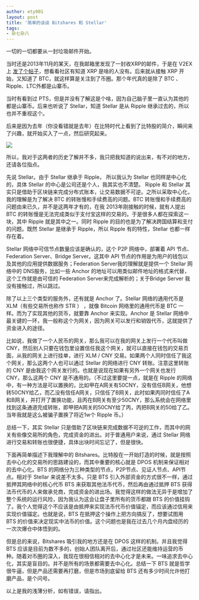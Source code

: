 ```yaml
---
author: ety001
layout: post
title: '简单的谈谈 Bitshares 和 Stellar'
tags:
- 杂七杂八
---
```


一切的一切都要从一封垃圾邮件开始。

当时还是2013年11月的某天，在我邮箱里发现了一封收XRP的邮件，于是在 V2EX 上 [发了个帖子](https://www.v2ex.com/t/87855#reply2)，想看看社区有知道 XRP 是啥的人没有。后来就从接触 XRP 开始，又知道了 BTC，就这样算是关注到了币圈。那个年代真的是除了 BTC 、Ripple、LTC外都是山寨币。

当时有看到过 PTS，但是并没有了解这是个啥，因为自己脑子里一直认为其他的都是山寨币。后来也听说了 Stellar，知道 Stellar 是从 Ripple 继承过去的，所以也并不重视这个。

后来是因为去年（你没看错就是去年）在比特时代上看到了比特股的简介，瞬间来了兴趣，就开始买入了一点，然后研究起来。


![](https://steemitimages.com/DQmceAX5WaEiPzAvLiFrVmPjEs9xvzYLktJxfq36bjkg3U6/image.png)

所以，我对于这两者的历史了解并不多，我只把我知道的说出来，有不对的地方，还请各位指点。

先说 Stellar。由于 Stellar 继承于 Ripple， 所以我认为 Stellar 也同样是中心化的，具体 Stellar 的中心是公司还是个人，我其实也不清楚。 Ripple 和 Stellar 其实只是借助于区块链来完成分布式账本，让交易数据不可逆。之所以采取中心化，我的理解是为了解决 BTC 的转账慢和手续费高的问题。BTC 转账慢和手续费高的问题由来已久，并不是这两年才有的，在我 2013年刚接触的时候，就有人提出 BTC 的转账慢是无法完成类似于支付宝这样的交易的。于是很多人都在探索这一块，其中 Ripple 就是其中之一。同时 Ripple 的目的也是为了解决跨国结算和支付的问题。既然 Stellar 是继承于 Ripple，所以 Ripple 有的特性，Stellar 也都一样存在着。

Stellar 网络中可信节点数量应该是确认的，这个 P2P 网络中，部署着 API 节点、Federation Server、Bridge Server。这其中 API 节点的作用是为用户的钱包以及其他的应用提供数据服务；Federation Server我的理解就是提供一个 Stellar 网络中的 DNS服务，比如一些 Anchor 的地址可以用类似邮件地址的格式来代替，这个工作就是由可信的 Federation Server来完成解析的；关于Bridge Server 我没有接触过，所以跳过。

除了以上三个类型的服务外，还有就是 Anchor 了。Stellar 网络的通用代币是 XLM（有些交易所也称作 STR ） ，就像 Bitcoin 网络里的通用代币是 BTC 一样。而为了实现其他的货币，就要靠 Anchor 来实现。Anchor 是 Stellar 网络中最关键的一环，我一般称这个为网关，因为网关可以发行和销毁代币，这就提供了资金进入的途径。

比如说，我做了一个人民币的网关，那么我可以在我的网关上发行一个代币叫做 CNY，然后别人只要在钱包里设置信任我这个网关，就可以直接在钱包的交易页面，从我的网关上进行挂单，进行 XLM / CNY 交易。如果两个人同时信任了我这个网关，那么这两个人也可以通过 Stellar 的网络进行 CNY 转账。注意这里转账的 CNY 是由我这个网关发行的。也就是说现在如果有另外一个网关也发行 CNY，那么这两个 CNY 是不通用的。（不过这里要提一点，就是在 Ripple 的网络中，有一种方法是可以置换的，比如甲在A网关有50CNY，没有信任B网关，他想转50CNY给乙，而乙没有信任A网关，只信任了B网关，此时如果丙同时信任了A和B网关，并打开了置换功能，且丙在B网关有至少50CNY，那么系统会在网络里找到这条通道完成转账，即甲把A网关的50CNY给了丙，丙把B网关的50给了乙。当年我就是这么被骗子置换了将近1w个 Ripple 币。）

总结一下，其实 Stellar 只是借助了区块链来完成数据不可逆的工作，而其中的网关有些像交易所的角色，完成资金的进出。对于普通用户来说，通过 Stellar 网络进行交易和转账也很便捷，具体出块时间忘记了，但是很快。

下面再简单描述下我理解中的 Bitshares。比特股在一开始打造的时候，就是按照去中心化的交易所的思路建设的，而其中重要的核心就是 DPOS 机制来保证相对的去中心化。BTS 的网络分为三种类型的节点，P2P节点、见证人节点、API节点。相对于 Stellar 来说差不太多。只是 BTS 引入外部资金的方式很不一样，通过抵押其网络中的核心代币 BTS 来获取其他法币代币，然后再由通过抵押 BTS 获得法币代币的人来做承兑商，完成资金的进出场。我觉得这样的做法无异于是增加了整个系统的运行风险，因为我认为这会让盘子里所有的货币都跟 BTS 的价值挂钩了。我个人觉得这个不应该是由抵押来实现法币代币价值锚定，而应该通过信用来实现价值锚定。也就是说，BTS 在抵押这个操作上把方向搞反了，想要试图用 BTS 的价值来决定现实中法币的价值。这个问题也是我在过去几个月内盘经历的一次次爆仓中体悟到的。

但是总的来说，Bitshares 吸引我的地方还是在 DPOS 这样的机制。并且我觉得 BTS 应该是目前为数不多的，创始人团队离开后，通过社区还能维持运营的币种。随着对币圈的深入，我现在很相信相对的去中心化才是未来。一味追求去中心化，其实是盲目的。并不是所有的场景都需要去中心化。总结一下 BTS 就是哲学很牛逼，但是产品还需要再打磨，但是市场到底留给 BTS 还有多少时间允许他打磨产品，是个问号。

以上是我的浅薄分析，如有错误，请指出。